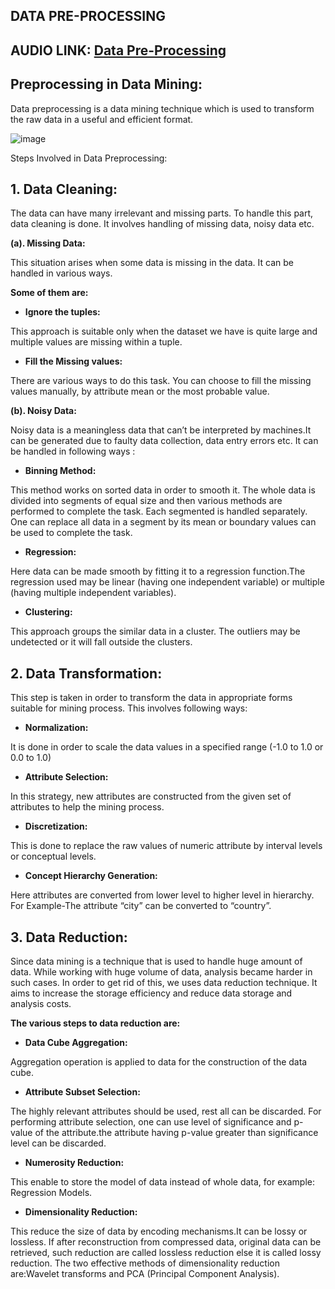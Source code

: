 ## DATA PRE-PROCESSING

## AUDIO LINK: [Data Pre-Processing](https://drive.google.com/file/d/1Jl3_Svw628QYd1brWqxIVoYoEiSO14iI/view?usp=sharing)

## Preprocessing in Data Mining: 

Data preprocessing is a data mining technique which is used to transform the raw data in a useful and efficient format. 


![image](https://user-images.githubusercontent.com/63282184/136698193-c6d1c64d-9d23-43a8-a7bf-edc2677c2bfa.png)

Steps Involved in Data Preprocessing: 

## 1. Data Cleaning: 

The data can have many irrelevant and missing parts. To handle this part, data cleaning is done. It involves handling of missing data, noisy data etc. 
 

**(a). Missing Data:**

This situation arises when some data is missing in the data. It can be handled in various ways. 

**Some of them are:**

- **Ignore the tuples:** 

This approach is suitable only when the dataset we have is quite large and multiple values are missing within a tuple. 
 
- **Fill the Missing values:**
 
There are various ways to do this task. You can choose to fill the missing values manually, by attribute mean or the most probable value. 

**(b). Noisy Data:**

Noisy data is a meaningless data that can’t be interpreted by machines.It can be generated due to faulty data collection, data entry errors etc. It can be handled in following ways : 

- **Binning Method:**

This method works on sorted data in order to smooth it. The whole data is divided into segments of equal size and then various methods are performed to complete the task. Each segmented is handled separately. One can replace all data in a segment by its mean or boundary values can be used to complete the task. 
 
- **Regression:**

Here data can be made smooth by fitting it to a regression function.The regression used may be linear (having one independent variable) or multiple (having multiple independent variables). 
 
- **Clustering:**

This approach groups the similar data in a cluster. The outliers may be undetected or it will fall outside the clusters. 

## 2. Data Transformation: 


This step is taken in order to transform the data in appropriate forms suitable for mining process. This involves following ways: 

- **Normalization:** 

It is done in order to scale the data values in a specified range (-1.0 to 1.0 or 0.0 to 1.0) 
 
- **Attribute Selection:**
 
In this strategy, new attributes are constructed from the given set of attributes to help the mining process. 
 
- **Discretization:**
 
This is done to replace the raw values of numeric attribute by interval levels or conceptual levels. 
 
- **Concept Hierarchy Generation:**
 
Here attributes are converted from lower level to higher level in hierarchy. For Example-The attribute “city” can be converted to “country”. 

## 3. Data Reduction: 

Since data mining is a technique that is used to handle huge amount of data. While working with huge volume of data, analysis became harder in such cases. In order to get rid of this, we uses data reduction technique. It aims to increase the storage efficiency and reduce data storage and analysis costs. 

**The various steps to data reduction are:** 

- **Data Cube Aggregation:** 

Aggregation operation is applied to data for the construction of the data cube. 
 
- **Attribute Subset Selection:**
 
The highly relevant attributes should be used, rest all can be discarded. For performing attribute selection, one can use level of significance and p- value of the attribute.the attribute having p-value greater than significance level can be discarded. 
 
- **Numerosity Reduction:**
 
This enable to store the model of data instead of whole data, for example: Regression Models. 
 
- **Dimensionality Reduction:** 

This reduce the size of data by encoding mechanisms.It can be lossy or lossless. If after reconstruction from compressed data, original data can be retrieved, such reduction are called lossless reduction else it is called lossy reduction. The two effective methods of dimensionality reduction are:Wavelet transforms and PCA (Principal Component Analysis). 

